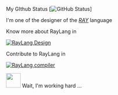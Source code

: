 My GIthub Status
[![GitHub Status](https://github-readme-stats.vercel.app/api?username=ScSofts&count_private=true&show_icons=true)]

I'm one of the designer of the [_RAY_](https://github.com/The-Ray-Language/raylang.design) language

Know more about RayLang in

[![RayLang,Design](https://github-readme-stats.vercel.app/api/pin/?username=The-Ray-Language&repo=raylang.design&show_owner=true)](https://github.com/The-Ray-Language/raylang.design)

Contribute to RayLang in

[![RayLang,compiler](https://github-readme-stats.vercel.app/api/pin/?username=The-Ray-Language&repo=raylang.compiler&show_owner=true&show_icons=true&theme=radical)](https://github.com/The-Ray-Language/raylang.compiler)


<img src="http://p4.so.qhimgs1.com/t011d059d43241005b3.jpg" width="40px" height="40px"/>
Wait, I'm working hard ...
